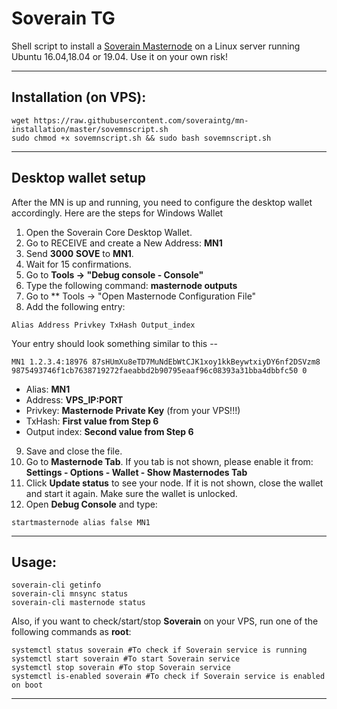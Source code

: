 # Soverain TG
Shell script to install a [Soverain Masternode](https://soverain.org/) on a Linux server running Ubuntu 16.04,18.04 or 19.04. Use it on your own risk!

***
## Installation (on VPS):
```
wget https://raw.githubusercontent.com/soveraintg/mn-installation/master/sovemnscript.sh
sudo chmod +x sovemnscript.sh && sudo bash sovemnscript.sh
```
***

## Desktop wallet setup

After the MN is up and running, you need to configure the desktop wallet accordingly. Here are the steps for Windows Wallet
1. Open the Soverain Core Desktop Wallet.
2. Go to RECEIVE and create a New Address: **MN1**
3. Send **3000** **SOVE** to **MN1**.
4. Wait for 15 confirmations.
5. Go to **Tools -> "Debug console - Console"**
6. Type the following command: **masternode outputs**
7. Go to  ** Tools -> "Open Masternode Configuration File"
8. Add the following entry:

```
Alias Address Privkey TxHash Output_index
```

Your entry should look something similar to this --

```
MN1 1.2.3.4:18976 87sHUmXu8eTD7MuNdEbWtCJK1xoy1kkBeywtxiyDY6nf2DSVzm8 9875493746f1cb7638719272faeabbd2b90795eaaf96c08393a31bba4dbbfc50 0

```


* Alias: **MN1**
* Address: **VPS_IP:PORT**
* Privkey: **Masternode Private Key** (from your VPS!!!)
* TxHash: **First value from Step 6**
* Output index:  **Second value from Step 6**
9. Save and close the file.
10. Go to **Masternode Tab**. If you tab is not shown, please enable it from: **Settings - Options - Wallet - Show Masternodes Tab**
11. Click **Update status** to see your node. If it is not shown, close the wallet and start it again. Make sure the wallet is unlocked.
12. Open **Debug Console** and type:
```
startmasternode alias false MN1
```
***

## Usage:
```
soverain-cli getinfo
soverain-cli mnsync status
soverain-cli masternode status
```

Also, if you want to check/start/stop **Soverain** on your VPS, run one of the following commands as **root**:

```
systemctl status soverain #To check if Soverain service is running
systemctl start soverain #To start Soverain service
systemctl stop soverain #To stop Soverain service
systemctl is-enabled soverain #To check if Soverain service is enabled on boot
```

***
